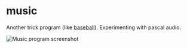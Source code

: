# music

Another trick program (like [baseball](https://github.com/ca98am79/my-first-programs/tree/master/baseball)).  Experimenting with pascal audio.

![Music program screenshot](https://raw.githubusercontent.com/ca98am79/my-first-programs/master/music/music.png)